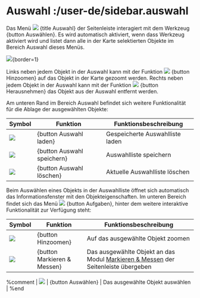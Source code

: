 # Auswahl :/user-de/sidebar.auswahl

Das Menü ![](gbd-icon-auswahl-01.svg) {title Auswahl} der Seitenleiste interagiert mit dem Werkzeug {button Auswählen}. Es wird automatisch aktiviert, wenn dass Werkzeug aktiviert wird und listet dann alle in der Karte selektierten Objekte im Bereich Auswahl dieses Menüs. 

![](auswahl.png){border=1}

Links neben jedem Objekt in der Auswahl kann mit der Funktion ![](sharp-center_focus_weak-24px.svg) {button Hinzoomen} auf das Objekt in der Karte gezoomt werden. Rechts neben jedem Objekt in der Auswahl kann mit der Funktion ![](sharp-remove_circle_outline-24px.svg) {button Herausnehmen} das Objekt aus der Auswahl entfernt werden.

Am unteren Rand im Bereich Auswahl befindet sich weitere Funktionalität für die Ablage der ausgewählten Objekte:

| Symbol                                | Funktion                	| Funktionsbeschreibung                         |
|---------------------------------------|-------------------------------|-----------------------------------------------|
| ![](ic_folder_open_24px.svg)		| {button Auswahl laden}	| Gespeicherte Auswahlliste laden 		|
| ![](sharp-save-24px.svg)        	| {button Auswahl speichern}	| Auswahlliste speichern     			|
| ![](sharp-delete_forever-24px.svg)   	| {button Auswahl löschen}	| Aktuelle Auswahlliste löschen			|


Beim Auswählen eines Objekts in der Auswahlliste öffnet sich automatisch das Informationsfenster mit den Objekteigenschaften. Im unteren Bereich findet sich das Menü ![](round-settings-24px.svg) {button Aufgaben}, hinter dem weitere interaktive Funktionalität zur Verfügung steht:

| Symbol                                | Funktion                	| Funktionsbeschreibung                         									|
|---------------------------------------|-------------------------------|-----------------------------------------------------------------------------------------------------------------------|
| ![](sharp-center_focus_weak-24px.svg)	| {button Hinzoomen}		| Auf das ausgewählte Objekt zoomen											|
| ![](gbd-icon-markieren-messen-01.svg) | {button Markieren & Messen}	| Das ausgewählte Objekt an das Modul [Markieren & Messen](/user-de/sidebar.markierung) der Seitenleiste übergeben	|

%comment
| ![](gbd-icon-auswahl-01.svg)   	| {button Auswählen}		| Das ausgewählte Objekt auswählen		|
%end
